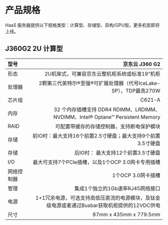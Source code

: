 # **产品规格**
HaaS 服务器提供以下规格类型：计算型、存储型、异构/GPU型。更多机型即将上线。

## **J360G2 2U 计算型**
| 型号                   | 京东云 J360 G2                             |    
| :--------------------- | ----------------------------------------: |
| 形态                    | 2U机架式，可兼容京东云整机柜系统或标准19“机柜|
| 处理器                  | 2颗第三代英特尔®至强®可扩展处理器（代号IceLake-SP），TDP最高270W| 
| 芯片组                  | C621-A | 
| 内存                    |32 个内存插槽支持 DDR4 RDIMM、LRDIMM、NVDIMM、Intel® Optane™ Persistent Memory | 
| RAID                    |  可配置带缓存的存储控制器，支持断电保护模块 |
| 存储 | 前IO时：最大支持16个前置2.5寸硬盘；最大支持9个前置3.5寸硬盘|
 | 存储|      后IO时： 最大支持12个前置3.5寸硬盘                          |
|I/O    | 最大可支持7个PCIe插槽，以及1个OCP 3.0网卡专用插槽|
|网络控制器|    1个OCP 3.0网卡插槽|  
|管理 |集成1个独立的1Gb速率RJ45网络接口|
|电源 |1+1冗余电源，可选支持高低压直流的电源模块，及钛金级电源或者通过Busbar获取机柜提供的12VDC供电|
|尺寸 | 87mm x 435mm x 779.5mm|
